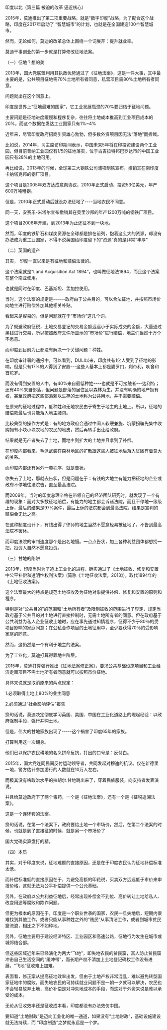 印度以北（第三篇 被迫的改革 逼近核心）
<p>2015年，莫迪推出了第二项重要战略，就是“数字印度”战略，为了配合这个战略，印度在2017年启动了 “智慧城市”的计划，也就是在全国建造100个智慧城市。</p>
<p>然而，无论如何，莫迪的改革总体上围绕一个词展开：提升就业率。</p>
<p>莫迪干事创业的第一步就是打算修改征地法案。</p>
<p>（一）征地？想的美</p>
<p>2013年，国大党联盟利用其执政优势通过了《征地法案》，这是一件大事，其中最主要的是，公共项目征地需70%土地所有者同意，私营项目需80%土地所有者同意。</p>
<p>问题就出在这个同意上。</p>
<p>印度是世界上“征地最难的国家”，它工业发展瓶颈的70%要归结于征地问题。</p>
<p>主要问题是征地进度缓慢和程序复杂，往往将土地成本推高到工业项目成本的20%，而这个数据在发达工业国家只有1%~4%</p>
<p>近年来，尽管印度政府招商引资雄心勃勃，但多数外资项目因无法“落地”而折戟。</p>
<p>比如说，2014年，习主席访印期间表示，中国未来5年将在印投资建设两个工业园，但目前普纳工业园仅有1/5的征地落实，位于古吉拉特邦巴罗达市的中国工业园只有28%的土地可用。</p>
<p>再比如说，2013年的时候，全球第三大钢铁公司浦项制铁宣布，撤销其在南印度卡纳塔克邦的钢厂项目。</p>
<p>这个项目是2005年双方达成意向协议，2010年正式启动，投资53亿美元，年产600万吨粗钢。</p>
<p>但是，2010年正式启动后就没办法征地了----当地农民不同意。</p>
<p>同一天，安赛乐-米塔尔宣布撤销其在奥里沙邦的年产1200万吨的钢铁厂项目。</p>
<p>这个项目2006年开建，到2013年为止还征不到一块地。</p>
<p>然而，印度的铁矿石和煤炭资源在全球都是排在前列，抱着这么大的资源，却没有办法成为重工业国家，不得不说英国给印度留下的“资源”真的是非常“丰厚”</p>
<p>（二）英国的遗产</p>
<p>其实， 印度一直以来是有征地和赔偿法律的。</p>
<p>这个法案就是“Land Acquisition Act 1894”，也叫做征地法1894，而且这个法案在整个南亚使用。</p>
<p>也就是同时在印度、巴基斯坦、孟加拉使用。</p>
<p>当时，这个法案的规定是------政府由于公共目的，可以合法征地，并按照市场价向地主进行赔偿外加其他相关补贴。</p>
<p>看起来是容易的，但是问题就在于“市场价”这几个词。</p>
<p>为了规避政府征税，土地交易登记的交易金额远远小于实际成交的金额，大量通过黑钱进行交易，所以按照政府文件所显示的“市场价”进行赔偿，地主们当然十万个不愿意。</p>
<p>而印度到目前为止都没有解决一个关键问题：种姓。</p>
<p>在印度审计署的通报中，可以看到，DULI以来，印度共有1亿人受到了征地的影响，但是只有17%的人得到了安置---这些人基本上都是婆罗门，刹帝利，吠舍和首陀罗。</p>
<p>而没有得到安置的人中，有40%来自最低种姓----也就是不可接触者---达利特；还有40%来自部落，但问题是部落的居住区以森林为生，并没有明确的地产拥有权，甚至政府把这些部落赖以生存的土地称为公共用地，并不需要赔偿。</p>
<p>在原来的征地过程中，低种姓和无地农民由于寄生于地主的土地上。所以，征地的赔偿款最后也只能落入地主腰包。</p>
<p>比较典型的操作方式是：有的地方政府会通过中间人软硬兼施、坑蒙拐骗先集中收购拥有小块小块农地的农民的地皮，然后再转手出让给政府。</p>
<p>结果就是无产者失去了土地，而地主则扩大的土地并且拿到了补偿。</p>
<p>在印度内部看来，毛派武装在森林地区的扩散跟这些人被征地后落入贫困有着莫大的关系。</p>
<p>而印度内部还有另外一套程序，就是告状。</p>
<p>你失去了土地，那就去告状，但是问题在于：有钱的大地主有能力把征地的企业或政府不停地往法院告，直至最高法院。</p>
<p>而2009年，当时的印度总理辛格在带领自己的经济团队研究时，就发现了一个有趣的现象：面对大多数征地赔偿，有能力的地主都会诉诸法院，而且不停地一级级上诉，最后的结果是97%案件，最后上诉的法院都会到最高法院，结果是宣判的赔偿金无比之高。</p>
<p>在这种制度设计下，有钱出得了律师的地主当然不愿意轻易被征地了，不告到最高法院不罢休。</p>
<p>而印度法院的审判速度那个是出名地慢。一点点告状，加上各种利益团体都想捞一把，投资人自然不愿意投资。</p>
<p>（三）甘地的陷阱</p>
<p>2013年，印度当时为了追上工业化的进程，确实通过了《土地征收、修复和安置中公平补偿和透明性权利法案》(简称《土地征收法案，2013》)，取代1894年的《土地征收法案》。</p>
<p>这个法案最大的特点是规范土地征收及为征地对象提供补偿、修复和安置的原则和程序。</p>
<p>特别是对“公共目的”的范围和“土地所有者”及限制征收的范围进行了界定，规定当政府基于公共目的对土地进行直接控制时，无需土地所有者的同意。但在政府基于公共利益为私人企业征收土地时，应在事先通过知情程序，征得不少于80％的受项目影响的家庭同意；在公私合作项目的土地征用中，至少要获得70％的受影响家庭的同意。</p>
<p>然而，这仍然是一个有利于地主的法案。</p>
<p>为了工业化，莫迪打算得罪地主阶层。</p>
<p>2015年，莫迪打算强行推出《征地法案修正案》，要求公共基础设施项目和工业经济走廊项目不需土地所有者同意就可以按照市价征地。</p>
<p>具体来说就是取消原来的两点规定：</p>
<p>1.必须取得土地上80%的业主同意</p>
<p>2.必须通过“社会影响评估”报告</p>
<p>换句话说，莫迪决定彻底学习英国、美国、中国在工业化道路上的崛起经验：以政府强制手段，强行并购土地。</p>
<p>但是，伟大的甘地家族出现了-----这个祸害了印度65年的家族。</p>
<p>打算利用这一次翻身。</p>
<p>他们已以保护农民耕地的名义拼命反抗，打出的口号是：反付白。</p>
<p>2015年，国大党连同民间反付运动领导者，共同发起对穆迪的抗议。仅在新德里一地，警方估计参加游行的人数就在10万人左右。</p>
<p>而极其没有啥政治水平的拉胡尔.甘地跳出来了，穿着民族服装，向支持者发表演说。</p>
<p>并且给莫迪政府下了两个毒药，一个是《征地法案》，还有一个是《征税追溯法案》。</p>
<p>这是一个连环套的法案。</p>
<p>换句话说，在第一个法案下，政府要给土地一个市场价，然后，在第二个法案的时候，也就是到了直接征的时候，就是另一个市场价了</p>
<p>国大党确实算盘打的精。</p>
<p>（四）本质</p>
<p>其实，对于印度来说，征地难题的直接原因，还是在于印度农民认为征地补偿标准太低。</p>
<p>而补偿标准低的直接原因在于，为避免高额的印花税，买卖双方远远低于市价来申报价格，这就无法为公平补偿提供一个公允基础。</p>
<p>另外，在政府以公共利益征地后，经常出现补偿金不到位、高价转让土地给私人、改变用途等腐败和欺诈问题。</p>
<p>但更为根本的原因在于，印度是一个职业世袭的国家，农民一旦失地后，短期内很难找到其他工作，或者只能从事种姓之外的“贱民”从事清洁工作，或者到城市贫民窟流浪，相比之下不如种地。</p>
<p>另外，征地主要用于建设经济特区、工业园区和高速公路，征地行为发生在城市或城郊结合部。</p>
<p>但这些区域近年来已经演化为两大“飞地”，即失地农民的贫民窟，富人防止贫民窟冲击自己生活空间的“缓冲带”，而长期产权不清加上土地登记确权工作没有进展，“飞地”征收难上加难。</p>
<p>表面看，修正案从提高征地效率出发，但由于土地产权非常混乱，难以避免转型国家征地中的腐败，而失地农民的可持续就业问题不是一朝一夕就可以解决，农民也不会轻易放弃土地，高价补偿是对冲失地成本的手段，而这对于外资来说是难以承受的成本。</p>
<p>无论从征收效率还是征收成本看，印度都没有办法效仿中国。</p>
<p>要知道“土地财政”是迈向工业化的唯一通道，如果没有“土地财政”，基础设施建设就无法持续，而 “印度制造”之梦就永远是一个梦。</p>
